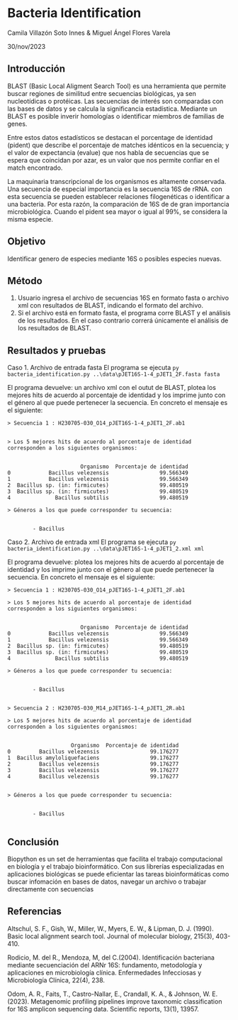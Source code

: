 # Bacteria Identification

Camila Villazón Soto Innes & 
Miguel Ángel Flores Varela

30/nov/2023

## Introducción
BLAST (Basic Local Aligment Search Tool) es una herramienta que permite buscar regiones de similitud entre secuencias biológicas, ya sen nucleotídicas o protéicas. Las secuencias de interés son comparadas con las bases de datos y se calcula la significancia estadística. Mediante un BLAST es posible inverir homologías o identificar miembros de familias de genes.

Entre estos datos estadísticos se destacan el porcentage de identidad (pident) que describe el porcentaje de matches idénticos en la secuencia; y el valor de expectancia (evalue) que nos habla de secuencias que se espera que coincidan por azar, es un valor que nos permite confiar en el match encontrado.

La maquinaria transcripcional de los organismos es altamente conservada. Una secuencia de especial importancia es la secuencia 16S de rRNA. con esta secuencia se pueden establecer relaciones filogenéticas o identificar a una bacteria. Por esta razón, la comparación de 16S de de gran importancia microbiológica. Cuando el pident sea mayor o igual al 99%, se considera la misma especie.

## Objetivo
Identificar genero de especies mediante 16S o posibles especies nuevas. 

## Método
1. Usuario ingresa el archivo de secuencias 16S en formato fasta o archivo xml con resultados de BLAST, indicando el formato del archivo.
2. Si el archivo está en formato fasta, el programa corre BLAST y el análisis de los resultados. En el caso contrario correrá únicamente el análisis de los resultados de BLAST.


## Resultados y pruebas

Caso 1. Archivo de entrada fasta
El programa se ejecuta `py bacteria_identification.py ..\data\pJET16S-1-4_pJET1_2F.fasta fasta`

El programa devuelve: un archivo xml con el outut de BLAST, plotea los mejores hits de acuerdo al porcentaje de identidad y los imprime junto con el género al que puede pertenecer la secuencia. En concreto el mensaje es el siguiente:
```
> Secuencia 1 : H230705-030_O14_pJET16S-1-4_pJET1_2F.ab1


> Los 5 mejores hits de acuerdo al porcentaje de identidad corresponden a los siguientes organismos:


                       Organismo  Porcentaje de identidad
0            Bacillus velezensis                99.566349
1            Bacillus velezensis                99.566349
2  Bacillus sp. (in: firmicutes)                99.480519
3  Bacillus sp. (in: firmicutes)                99.480519
4              Bacillus subtilis                99.480519

> Géneros a los que puede corresponder tu secuencia:


        - Bacillus
```

Caso 2. Archivo de entrada xml
El programa se ejecuta `py bacteria_identification.py ..\data\pJET16S-1-4_pJET1_2.xml xml`

El programa devuelve: plotea los mejores hits de acuerdo al porcentaje de identidad y los imprime junto con el género al que puede pertenecer la secuencia. En concreto el mensaje es el siguiente:
```
> Secuencia 1 : H230705-030_O14_pJET16S-1-4_pJET1_2F.ab1

> Los 5 mejores hits de acuerdo al porcentaje de identidad corresponden a los siguientes organismos:


                       Organismo  Porcentaje de identidad
0            Bacillus velezensis                99.566349
1            Bacillus velezensis                99.566349
2  Bacillus sp. (in: firmicutes)                99.480519
3  Bacillus sp. (in: firmicutes)                99.480519
4              Bacillus subtilis                99.480519

> Géneros a los que puede corresponder tu secuencia:


        - Bacillus


> Secuencia 2 : H230705-030_M14_pJET16S-1-4_pJET1_2R.ab1

> Los 5 mejores hits de acuerdo al porcentaje de identidad corresponden a los siguientes organismos:


                    Organismo  Porcentaje de identidad
0         Bacillus velezensis                99.176277
1  Bacillus amyloliquefaciens                99.176277
2         Bacillus velezensis                99.176277
3         Bacillus velezensis                99.176277
4         Bacillus velezensis                99.176277


> Géneros a los que puede corresponder tu secuencia:


        - Bacillus


```


## Conclusión
Biopython es un set de herramientas que facilita el trabajo computacional en biología y el trabajo bioinformático. Con sus librerías especializadas en aplicaciones biológicas se puede eficientar las tareas bioinformáticas como buscar infomación en bases de datos, navegar un archivo o trabajar directamente con secuencias


## Referencias
Altschul, S. F., Gish, W., Miller, W., Myers, E. W., & Lipman, D. J. (1990). Basic local alignment search tool. Journal of molecular biology, 215(3), 403-410.

Rodicio, M. del R., Mendoza, M, del C.(2004). Identificación bacteriana mediante secuenciación del ARNr 16S: fundamento, metodología y aplicaciones en microbiología clínica. Enfermedades Infecciosas y Microbiología Clínica, 22(4), 238.

Odom, A. R., Faits, T., Castro-Nallar, E., Crandall, K. A., & Johnson, W. E. (2023). Metagenomic profiling pipelines improve taxonomic classification for 16S amplicon sequencing data. Scientific reports, 13(1), 13957.
